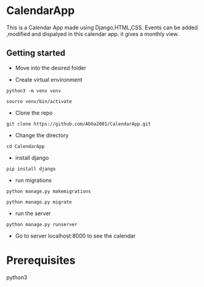 # CalendarApp

This is a Calendar App made using Django,HTML,CSS. Events can be added ,modified and dispalyed in this calendar app. it gives a monthly view.

## Getting started

* Move into the desired folder

* Create virtual environment

`python3 -m venv venv`

`source venv/bin/activate`  

* Clone the repo

`git clone https://github.com/Abha2001/CalendarApp.git`

* Change the directory

`cd CalendarApp`

* install django

`pip install django`

* run migrations

`python manage.py makemigrations`

`python manage.py migrate`

* run the server

`python manage.py runserver`

* Go to server localhost:8000 to see the calendar

# Prerequisites

python3










